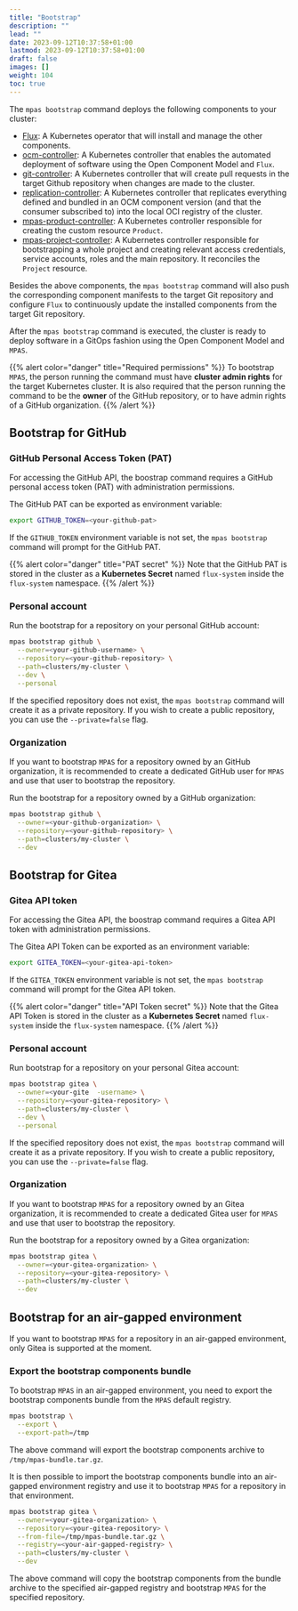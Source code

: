 ```yaml
---
title: "Bootstrap"
description: ""
lead: ""
date: 2023-09-12T10:37:58+01:00
lastmod: 2023-09-12T10:37:58+01:00
draft: false
images: []
weight: 104
toc: true
---
```


The `mpas bootstrap` command deploys the following components to your cluster:

- [Flux](https://fluxcd.io/docs/components/): A Kubernetes operator that will
  install and manage the other components.
- [ocm-controller](https://github.com/open-component-model/ocm-controller): A Kubernetes controller 
  that enables the automated deployment of software using the Open Component Model and `Flux`.
- [git-controller](https://github.com/open-component-model/git-controller): A
  Kubernetes controller that will create pull requests in the target Github repository
  when changes are made to the cluster.
- [replication-controller](https://github.com/open-component-model/git-controller): A Kubernetes controller that replicates
   everything defined and bundled in an OCM component version (and that the consumer subscribed to)
   into the local OCI registry of the cluster.
- [mpas-product-controller](https://github.com/open-component-model/mpas-product-controller): A Kubernetes controller responsible
   for creating the custom resource `Product`. 
- [mpas-project-controller](https://github.com/open-component-model/mpas-project-controller): A Kubernetes controller responsible
  for bootstrapping a whole project and creating relevant access credentials, service accounts, roles and the main repository.
  It reconciles the `Project` resource.

Besides the above components, the `mpas bootstrap` command will also push the corresponding
component manifests to the target Git repository and configure `Flux` to continuously update
the installed components from the target Git repository.

After the `mpas bootstrap` command is executed, the cluster is ready to deploy software
in a GitOps fashion using the Open Component Model and `MPAS`.

{{% alert color="danger" title="Required permissions" %}}
To bootstrap `MPAS`, the person running the command must have **cluster admin rights** for the target Kubernetes cluster.
It is also required that the person running the command to be the **owner** of the GitHub repository,
or to have admin rights of a GitHub organization.
{{% /alert %}}

## Bootstrap for GitHub

### GitHub Personal Access Token (PAT)

For accessing the GitHub API, the boostrap command requires a GitHub personal access token (PAT)
with administration permissions.

The GitHub PAT can be exported as environment variable:

```bash
export GITHUB_TOKEN=<your-github-pat>
```

If the `GITHUB_TOKEN` environment variable is not set, the `mpas bootstrap` command will prompt
for the GitHub PAT.

{{% alert color="danger" title="PAT secret" %}}
Note that the GitHub PAT is stored in the cluster as a **Kubernetes Secret** named `flux-system`
inside the `flux-system` namespace.
{{% /alert %}}

### Personal account

Run the bootstrap for a repository on your personal GitHub account:

```bash
mpas bootstrap github \
  --owner=<your-github-username> \
  --repository=<your-github-repository> \
  --path=clusters/my-cluster \
  --dev \
  --personal
```

If the specified repository does not exist, the `mpas bootstrap` command will create it
as a private repository. If you wish to create a public repository, you can use the `--private=false`
flag.

### Organization

If you want to bootstrap `MPAS` for a repository owned by an GitHub organization,
it is recommended to create a dedicated GitHub user for `MPAS` and use that user to bootstrap
the repository.

Run the bootstrap for a repository owned by a GitHub organization:

```bash
mpas bootstrap github \
  --owner=<your-github-organization> \
  --repository=<your-github-repository> \
  --path=clusters/my-cluster \
  --dev
```

## Bootstrap for Gitea

### Gitea API token

For accessing the Gitea API, the boostrap command requires a Gitea API token
with administration permissions.

The Gitea API Token can be exported as an environment variable:

```bash
export GITEA_TOKEN=<your-gitea-api-token>
```

If the `GITEA_TOKEN` environment variable is not set, the `mpas bootstrap` command will prompt
for the Gitea API token.

{{% alert color="danger" title="API Token secret" %}}
Note that the Gitea API Token is stored in the cluster as a **Kubernetes Secret** named `flux-system`
inside the `flux-system` namespace.
{{% /alert %}}

### Personal account

Run bootstrap for a repository on your personal Gitea account:

```bash
mpas bootstrap gitea \
  --owner=<your-gite  -username> \
  --repository=<your-gitea-repository> \
  --path=clusters/my-cluster \
  --dev \
  --personal
```

If the specified repository does not exist, the `mpas bootstrap` command will create it
as a private repository. If you wish to create a public repository, you can use the `--private=false`
flag.

### Organization

If you want to bootstrap `MPAS` for a repository owned by an Gitea organization,
it is recommended to create a dedicated Gitea user for `MPAS` and use that user to bootstrap
the repository.

Run the bootstrap for a repository owned by a Gitea organization:

```bash
mpas bootstrap gitea \
  --owner=<your-gitea-organization> \
  --repository=<your-gitea-repository> \
  --path=clusters/my-cluster \
  --dev
```


## Bootstrap for an air-gapped environment

If you want to bootstrap `MPAS` for a repository in an air-gapped environment, only Gitea
is supported at the moment.

### Export the bootstrap components bundle

To bootstrap `MPAS` in an air-gapped environment, you need to export the bootstrap components
bundle from the `MPAS` default registry.

```bash
mpas bootstrap \
  --export \
  --export-path=/tmp
```

The above command will export the bootstrap components archive to `/tmp/mpas-bundle.tar.gz`.

It is then possible to import the bootstrap components bundle into an air-gapped environment
registry and use it to bootstrap `MPAS` for a repository in that environment.

```bash
mpas bootstrap gitea \
  --owner=<your-gitea-organization> \
  --repository=<your-gitea-repository> \
  --from-file=/tmp/mpas-bundle.tar.gz \
  --registry=<your-air-gapped-registry> \
  --path=clusters/my-cluster \
  --dev
```

The above command will copy the bootstrap components from the bundle archive to the specified
air-gapped registry and bootstrap `MPAS` for the specified repository.
